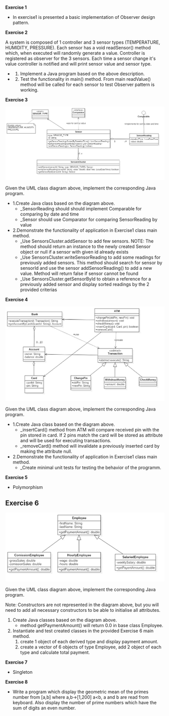 **Exercise 1**

- In exercise1 is presented a basic implementation of Observer design pattern.

**Exercise 2**

A system is composed of 1 controller and 3 sensor types (TEMPERATURE, HUMIDITY, PRESSURE). Each sensor has a void readSensor() method which, when executed will randomly generate a value. Controller is registered as observer for the 3 sensors. Each time a sensor change it's value controller is notified and will print sensor value and sensor type.

- 1. Implement a Java program based on the above description.
- 2. Test the functionality in main() method. From main readValue() method will be called for each sensor to test Observer pattern is working.

**Exercise 3**

![Exercise 3 image](docs/ex3.jpg)

Given the UML class diagram above, implement the corresponding Java program.

- 1.Create Java class based on the diagram above.
	* _SensorReading should should implement Comparable<SensorReading> for comparing by date and time
	* _Sensor should use Comparator<SensorReading> for comparing SensorReading by value
- 2.Demonstrate the functionality of application in Exercise1 class main method.
 	* _Use SensorsCluster.addSensor to add few sensors. NOTE: The method should return an instance to the newly created Sensor object or null if a sensor with given id already exists
	* _Use SensorsCluster.writeSensorReading to add some readings for previously added sensors. This method should search for sensor by sensorId and use the sensor addSensorReading() to add a new value. Method will return false if sensor cannot be found
	* _Use SensorsCluster.getSensorById to obtain a reference for a previously added sensor and display sorted readings by the 2 provided criterias

**Exercise 4**

![Exercise 4 image](docs/ex4.jpg)

Given the UML class diagram above, implement the corresponding Java program.

- 1.Create Java class based on the diagram above.
	* _insertCard() method from ATM will compare received pin with the pin stored in card. If 2 pins match the card will be stored as attribute and will be used for executing transactions.
	* _removeCard() method will invalidate a previously inserted card by making the attribute null.
- 2.Demonstrate the functionality of application in Exercise1 class main method.
	* _Create minimal unit tests for testing the behavior of the programm.


**Exercise 5**
- Polymorphism

## Exercise 6 
![Exercise 6 image](docs/ex6.jpg)

Given the UML class diagram above, implement the corresponding Java program.

Note: Constructors are not represented in the diagram above, but you will need to add all necessary constructors to be able to initialise all attributes. 

1. Create Java classes based on the diagram above. 
    * method getPaymentAmount() will return 0.0 in base class Employee.
2. Instantiate and test created classes in the provided Exercise 6 main method. 
    1. create 1 object of each derived type and display payment amount.
    2. create a vector of 6 objects of type Employee, add 2 object of each type and calculate total payment.

**Exercise 7**
- Singleton

**Exercise 8**

- Write a program which display the geometric mean of the primes number from [a,b] where a,b->[1,200] a<b, a and b are read from keyboard. Also display the number of prime numbers which have the sum of digits an even number.



